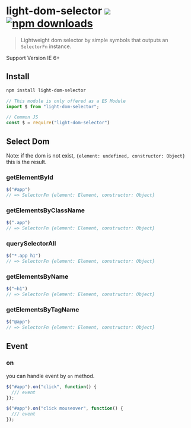 # light-dom-selector [![][badge-gzip]][link-npm] [![npm downloads][badge-downloads]][link-npm]

[badge-gzip]: https://img.shields.io/bundlephobia/minzip/select-dom.svg?label=gzipped
[badge-downloads]: https://img.shields.io/npm/dt/select-dom.svg
[link-npm]: https://www.npmjs.com/package/light-dom-selector

> Lightweight dom selector by simple symbols that outputs an `SelectorFn` instance.

Support Version IE 6+

## Install

```bash
npm install light-dom-selector
```

```js
// This module is only offered as a ES Module
import $ from "light-dom-selector";

// Common JS
const $ = require("light-dom-selector")
```

## Select Dom

Note: if the dom is not exist, `{element: undefined, constructor: Object}` this is the result.

### getElementById

```js
$("#app")
// => SelectorFn {element: Element, constructor: Object}
```

### getElementsByClassName

```js
$(".app")
// => SelectorFn {element: Element, constructor: Object}
```

### querySelectorAll

```js
$("*.app h1")
// => SelectorFn {element: Element, constructor: Object}
```

### getElementsByName

```js
$("~h1")
// => SelectorFn {element: Element, constructor: Object}
```

### getElementsByTagName

```js
$("@app")
// => SelectorFn {element: Element, constructor: Object}
```

## Event

### on

you can handle event by `on` method.

```js
$("#app").on("click", function() {
  /// event
});

$("#app").on("click mouseover", function() {
  /// event
});
```

